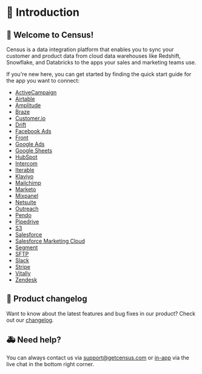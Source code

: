 # 🏡 Introduction

## 👋 Welcome to Census!&#x20;

Census is a data integration platform that enables you to sync your customer and product data from cloud data warehouses like Redshift, Snowflake, and Databricks to the apps your sales and marketing teams use.&#x20;

If you're new here, you can get started by finding the quick start guide for the app you want to connect:

* [ActiveCampaign](destinations/activecampaign.md)
* [Airtable](destinations/airtable.md)
* [Amplitude](destinations/amplitude.md)
* [Braze](destinations/braze.md)
* [Customer.io](destinations/customer.io.md)
* [Drift](destinations/drift.md)
* [Facebook Ads](destinations/facebook-ads.md)
* [Front](destinations/front.md)
* [Google Ads](destinations/google-ads/)
* [Google Sheets](sources/google-sheets.md)
* [HubSpot](destinations/hubspot.md)
* [Intercom](destinations/intercom.md)
* [Iterable](destinations/iterable.md)
* [Klaviyo](destinations/klaviyo.md)
* [Mailchimp](destinations/mailchimp.md)
* [Marketo](destinations/marketo.md)
* [Mixpanel](destinations/mixpanel.md)
* [Netsuite](destinations/netsuite.md)
* [Outreach](destinations/outreach.md)
* [Pendo](destinations/pendo.md)
* [Pipedrive](destinations/pipedrive.md)
* [S3](destinations/s3.md)
* [Salesforce](destinations/salesforce.md)
* [Salesforce Marketing Cloud](destinations/salesforce-marketing-cloud.md)
* [Segment](destinations/segment.md)
* [SFTP](destinations/sftp.md)
* [Slack](destinations/slack.md)
* [Stripe](destinations/stripe.md)
* [Vitally](destinations/vitally.md)
* [Zendesk](destinations/zendesk.md)

## 🎊 Product changelog

Want to know about the latest features and bug fixes in our product? Check out our [changelog](https://whatsnew.getcensus.com).

## 🚑 Need help?

You can always contact us via support@getcensus.com or [in-app](https://app.getcensus.com) via the live chat in the bottom right corner.
